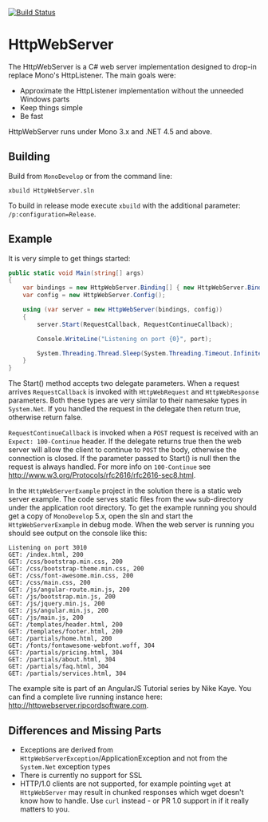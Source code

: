 [![Build Status](https://travis-ci.org/RipcordSoftware/HttpWebServer.svg?branch=master)](https://travis-ci.org/RipcordSoftware/HttpWebServer)

HttpWebServer
=============
The HttpWebServer is a C# web server implementation designed to drop-in replace Mono's HttpListener. The main goals were:
* Approximate the HttpListener implementation without the unneeded Windows parts
* Keep things simple
* Be fast

HttpWebServer runs under Mono 3.x and .NET 4.5 and above.

Building
----
Build from `MonoDevelop` or from the command line:
```shell
xbuild HttpWebServer.sln
```
To build in release mode execute `xbuild` with the additional parameter: `/p:configuration=Release`.

Example
---
It is very simple to get things started:
```C#
public static void Main(string[] args)
{
    var bindings = new HttpWebServer.Binding[] { new HttpWebServer.Binding("127.0.0.1", port, false) };
    var config = new HttpWebServer.Config();

    using (var server = new HttpWebServer(bindings, config))
    {
        server.Start(RequestCallback, RequestContinueCallback);

        Console.WriteLine("Listening on port {0}", port);

        System.Threading.Thread.Sleep(System.Threading.Timeout.Infinite);
    }
}
```
The Start() method accepts two delegate parameters. When a request arrives `RequestCallback` is invoked with  `HttpWebRequest` and `HttpWebResponse` parameters. Both these types are very similar to their namesake types in `System.Net`. If you handled the request in the delegate then return true, otherwise return false.

`RequestContinueCallback` is invoked when a `POST` request is received with an `Expect: 100-Continue` header. If the delegate returns true then the web server will allow the client to continue to `POST` the body, otherwise the connection is closed. If the parameter passed to Start() is null then the request is always handled. For more info on `100-Continue` see http://www.w3.org/Protocols/rfc2616/rfc2616-sec8.html.

In the `HttpWebServerExample` project in the solution there is a static web server example. The code serves static files from the `www` sub-directory under the application root directory. To get the example running you should get a copy of `MonoDevelop` 5.x, open the sln and start the `HttpWebServerExample` in debug mode. When the web server is running you should see output on the console like this:
```
Listening on port 3010
GET: /index.html, 200
GET: /css/bootstrap.min.css, 200
GET: /css/bootstrap-theme.min.css, 200
GET: /css/font-awesome.min.css, 200
GET: /css/main.css, 200
GET: /js/angular-route.min.js, 200
GET: /js/bootstrap.min.js, 200
GET: /js/jquery.min.js, 200
GET: /js/angular.min.js, 200
GET: /js/main.js, 200
GET: /templates/header.html, 200
GET: /templates/footer.html, 200
GET: /partials/home.html, 200
GET: /fonts/fontawesome-webfont.woff, 304
GET: /partials/pricing.html, 304
GET: /partials/about.html, 304
GET: /partials/faq.html, 304
GET: /partials/services.html, 304
```
The example site is part of an AngularJS Tutorial series by Nike Kaye. You can find a complete live running instance here: http://httpwebserver.ripcordsoftware.com.

Differences and Missing Parts
-------------
* Exceptions are derived from `HttpWebServerException`/ApplicationException and not from the `System.Net` exception types
* There is currently no support for SSL
* HTTP/1.0 clients are not supported, for example pointing `wget` at `HttpWebServer` may result in chunked responses which wget doesn't know how to handle. Use `curl` instead - or PR 1.0 support in if it really matters to you.
